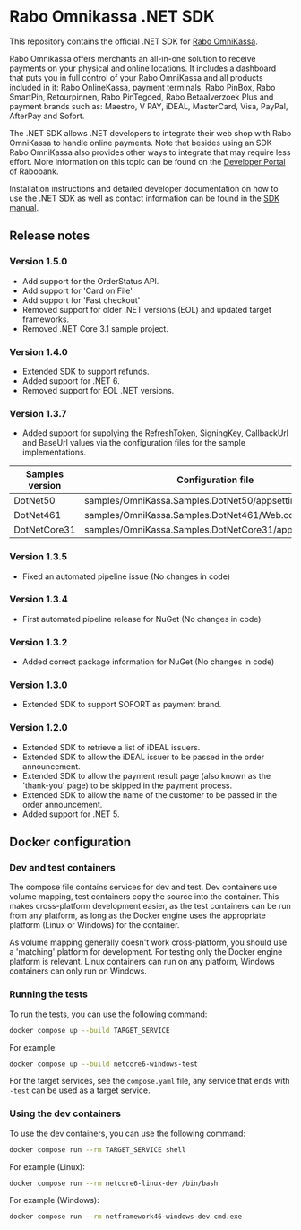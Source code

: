 # Rabo Omnikassa .NET SDK

This repository contains the official .NET SDK for [Rabo OmniKassa](https://www.rabobank.nl/omnikassa).

Rabo Omnikassa offers merchants an all-in-one solution to receive payments on your physical and online locations. It includes a dashboard that puts you in full control of your Rabo OmniKassa and all products included in it: Rabo OnlineKassa, payment terminals, Rabo PinBox, Rabo SmartPin, Retourpinnen, Rabo PinTegoed, Rabo Betaalverzoek Plus and payment brands such as: Maestro, V PAY, iDEAL, MasterCard, Visa, PayPal, AfterPay and Sofort.

The .NET SDK allows .NET developers to integrate their web shop with Rabo OmniKassa to handle online payments. Note that besides using an SDK Rabo OmniKassa also provides other ways to integrate that may require less effort. More information on this topic can be found on the [Developer Portal](https://developer.rabobank.nl/overview/rabo-omnikassa) of Rabobank.

Installation instructions and detailed developer documentation on how to use the .NET SDK as well as contact information can be found in the [SDK manual](https://github.com/rabobank-nederland/omnikassa-sdk-doc/blob/main/README.md).

## Release notes

### Version 1.5.0

* Add support for the OrderStatus API.
* Add support for 'Card on File'
* Add support for 'Fast checkout'
* Removed support for older .NET versions (EOL) and updated target frameworks.
* Removed .NET Core 3.1 sample project.

### Version 1.4.0
* Extended SDK to support refunds.
* Added support for .NET 6.
* Removed support for EOL .NET versions.

### Version 1.3.7
* Added support for supplying the RefreshToken, SigningKey, CallbackUrl and BaseUrl values via the configuration files for the sample implementations.

| Samples version | Configuration file                                      |
|-----------------|---------------------------------------------------------|
| DotNet50        | samples/OmniKassa.Samples.DotNet50/appsettings.json     |
| DotNet461       | samples/OmniKassa.Samples.DotNet461/Web.config          |
| DotNetCore31    | samples/OmniKassa.Samples.DotNetCore31/appsettings.json |

### Version 1.3.5
* Fixed an automated pipeline issue (No changes in code)

### Version 1.3.4
* First automated pipeline release for NuGet (No changes in code)

### Version 1.3.2
* Added correct package information for NuGet (No changes in code)

### Version 1.3.0
* Extended SDK to support SOFORT as payment brand.

### Version 1.2.0
* Extended SDK to retrieve a list of iDEAL issuers.
* Extended SDK to allow the iDEAL issuer to be passed in the order announcement.
* Extended SDK to allow the payment result page (also known as the 'thank-you' page) to be skipped in the payment process.
* Extended SDK to allow the name of the customer to be passed in the order announcement.
* Added support for .NET 5.


## Docker configuration

### Dev and test containers

The compose file contains services for dev and test. Dev containers use volume mapping, test containers copy the source into the container.
This makes cross-platform development easier, as the test containers can be run from any platform, as long as the Docker engine uses the 
appropriate platform (Linux or Windows) for the container.

As volume mapping generally doesn't work cross-platform, you should use a 'matching' platform for development. For testing only 
the Docker engine platform is relevant. Linux containers can run on any platform, Windows containers can only run on Windows.

### Running the tests

To run the tests, you can use the following command:

```bash
docker compose up --build TARGET_SERVICE
```

For example:
```bash
docker compose up --build netcore6-windows-test
```

For the target services, see the `compose.yaml` file, any service that ends with `-test` can be used as a target service.

### Using the dev containers

To use the dev containers, you can use the following command:

```bash
docker compose run --rm TARGET_SERVICE shell
```

For example (Linux):
```bash
docker compose run --rm netcore6-linux-dev /bin/bash
```

For example (Windows):
```bash
docker compose run --rm netframework46-windows-dev cmd.exe
```